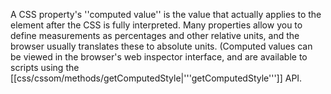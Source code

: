 A CSS property's ''computed value'' is the value that actually applies to the element after the CSS is fully interpreted. Many properties allow you to define measurements as percentages and other relative units, and the browser usually translates these to absolute units. (Computed values can be viewed in the browser's web inspector interface, and are available to scripts using the [[css/cssom/methods/getComputedStyle|'''getComputedStyle''']] API.